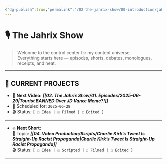 ```yaml
---
{"dg-publish":true,"permalink":"/02-the-jahrix-show/00-introduction/jahrix-show-introduction/","created":"2025-06-27T23:08:02.111-04:00","updated":"2025-06-29T01:24:19.726-04:00"}
---
```


# 🎙️ The Jahrix Show

> Welcome to the control center for my content universe.  
> Everything starts here — episodes, shorts, debates, monologues, receipts, and heat.

---

## 📌 CURRENT PROJECTS

- 🎥 **Next Video:** ***[[02. The Jahrix Show/01. Episodes/2025-06-29\|Tourist BANNED Over JD Vance Meme?!]]***  
- 📅 Scheduled for: `2025-06-28`  
-   🎬 Status: `[ ☐ Idea | ☑️ Filmed | ☐ Edited ]`
---
- 🔥 **Next Short:**  
  🧵 Topic: ***[[04. Video Production/Scripts/Charlie Kirk’s Tweet Is Straight-Up Racist Propaganda\|Charlie Kirk’s Tweet Is Straight-Up Racist Propaganda]]***  
  🎬 Status: `[ ☐ Idea | ☑️ Scripted | ☐ Filmed | ☐ Edited ]`
---
